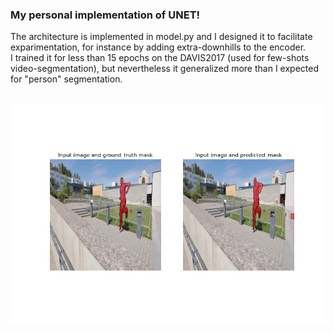 ### My personal implementation of UNET! 
The architecture is implemented in model.py and I designed it to facilitate exparimentation, for instance by adding extra-downhills to the encoder.
<br>
I trained it for less than 15 epochs on the DAVIS2017 (used for few-shots video-segmentation), but nevertheless it generalized more than I expected for "person" segmentation. <br><br>

![alt text](https://github.com/AlessandroMondin/U-NET/blob/main/saved_images/image_6.png)
